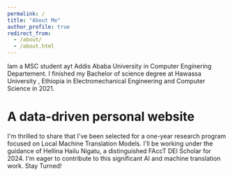 ```yaml
---
permalink: /
title: "About Me"
author_profile: true
redirect_from: 
  - /about/
  - /about.html
---
```

Iam a MSC student ayt Addis Ababa University in Computer Enginering Departement. I finished my Bachelor of science degree at Hawassa University , Ethiopia in Electromechanical Engineering and Computer Science in 2021.

A data-driven personal website
======
I'm thrilled to share that I've been selected for a one-year research program focused on Local Machine Translation Models. I'll be working under the guidance of Hellina Hailu Nigatu, a distinguished FAccT DEI Scholar for 2024. I'm eager to contribute to this significant AI and machine translation work. Stay Turned!
